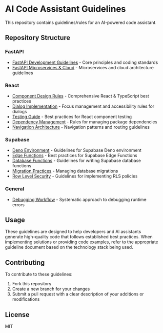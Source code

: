 # AI Code Assistant Guidelines

This repository contains guidelines/rules for an AI-powered code assistant.

## Repository Structure

### FastAPI
- [FastAPI Development Guidelines](Fast%20API/Merged/fast-api.md) - Core principles and coding standards
- [FastAPI Microservices & Cloud](Fast%20API/Merged/fast-api-microservices-cloud.md) - Microservices and cloud architecture guidelines

### React
- [Component Design Rules](React/react-component-design-rules.md) - Comprehensive React & TypeScript best practices
- [Dialog Implementation](React/react-dialog.md) - Focus management and accessibility rules for dialogs
- [Testing Guide](React/react_tests.md) - Best practices for React component testing
- [Dependency Management](React/react_dependency_management.md) - Rules for managing package dependencies
- [Navigation Architecture](React/react_navigation.md) - Navigation patterns and routing guidelines

### Supabase
- [Deno Environment](Supabase/supabase-deno.md) - Guidelines for Supabase Deno environment
- [Edge Functions](Supabase/supabase-edge-functions.md) - Best practices for Supabase Edge Functions
- [Database Functions](Supabase/supabase-functions.md) - Guidelines for writing Supabase database functions
- [Migration Practices](Supabase/supabase-migration.md) - Managing database migrations
- [Row Level Security](Supabase/supabase-rls.md) - Guidelines for implementing RLS policies

### General
- [Debugging Workflow](General/fixing-errors.md) - Systematic approach to debugging runtime errors

## Usage

These guidelines are designed to help developers and AI assistants generate high-quality code that follows established best practices. When implementing solutions or providing code examples, refer to the appropriate guideline document based on the technology stack being used.

## Contributing

To contribute to these guidelines:

1. Fork this repository
2. Create a new branch for your changes
3. Submit a pull request with a clear description of your additions or modifications

## License

MIT